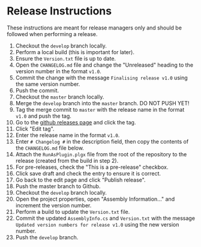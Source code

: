 # Release Instructions #

These instructions are meant for release managers only and should be followed when performing a release.

1. Checkout the `develop` branch locally.
2. Perform a local build (this is important for later).
3. Ensure the `Version.txt` file is up to date.
4. Open the `CHANGELOG.md` file and change the "Unreleased" heading to the version number in the format `v1.0`.
5. Commit the change with the message `Finalising release v1.0` using the same version number.
6. Push the commit.
7. Checkout the `master` branch locally.
8. Merge the `develop` branch into the `master` branch. DO NOT PUSH YET!
9. Tag the merge commit to `master` with the release name in the format `v1.0` and push the tag.
10. Go to the [github releases page](https://github.com/dale2507/KeePassRunAsPlugin/releases) and click the tag.
11. Click "Edit tag".
12. Enter the release name in the format `v1.0`.
13. Enter `# Changelog #` in the description field, then copy the contents of the `CHANGELOG.md` file below.
14. Attach the `RunAsPlugin.plgx` file from the root of the repository to the release (created from the build in step 2).
15. For pre-releases, check the "This is a pre-release" checkbox.
16. Click save draft and check the entry to ensure it is correct.
17. Go back to the edit page and click "Publish release".
18. Push the master branch to Github.
19. Checkout the `develop` branch locally.
20. Open the project properties, open "Assembly Information..." and increment the version number.
21. Perform a build to update the `Version.txt` file.
22. Commit the updated `AssemblyInfo.cs` and `Version.txt` with the message `Updated version numbers for release v1.0` using the new version number.
23. Push the `develop` branch.